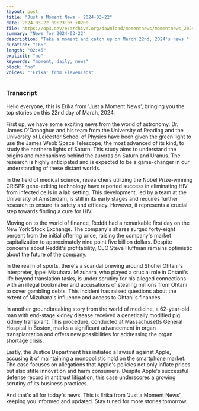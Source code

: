 ```yaml
---
layout: post
title: "Just a Moment News - 2024-03-22"
date: 2024-03-22 09:23:03 +0200
file: https://op3.dev/e/archive.org/download/momentnews/momentnews_2024-03-22.mp3
summary: "News for 2024-03-22"
description: "Take a moment and catch up on March 22nd, 2024's news."
duration: "165"
length: "02:45"
explicit: "no"
keywords: "moment, daily, news"
block: "no"
voices: "'Erika' from ElevenLabs"
---
```


### Transcript

Hello everyone, this is Erika from 'Just a Moment News', bringing you the top stories on this 22nd day of March, 2024.

First up, we have some exciting news from the world of astronomy. Dr. James O'Donoghue and his team from the University of Reading and the University of Leicester School of Physics have been given the green light to use the James Webb Space Telescope, the most advanced of its kind, to study the northern lights of Saturn. This study aims to understand the origins and mechanisms behind the auroras on Saturn and Uranus. The research is highly anticipated and is expected to be a game-changer in our understanding of these distant worlds.

In the field of medical science, researchers utilizing the Nobel Prize-winning CRISPR gene-editing technology have reported success in eliminating HIV from infected cells in a lab setting. This development, led by a team at the University of Amsterdam, is still in its early stages and requires further research to ensure its safety and efficacy. However, it represents a crucial step towards finding a cure for HIV.

Moving on to the world of finance, Reddit had a remarkable first day on the New York Stock Exchange. The company's shares surged forty-eight percent from the initial offering price, raising the company's market capitalization to approximately nine point five billion dollars. Despite concerns about Reddit's profitability, CEO Steve Huffman remains optimistic about the future of the company.

In the realm of sports, there's a scandal brewing around Shohei Ohtani's interpreter, Ippei Mizuhara. Mizuhara, who played a crucial role in Ohtani's life beyond translation tasks, is under scrutiny for his alleged connections with an illegal bookmaker and accusations of stealing millions from Ohtani to cover gambling debts. This incident has raised questions about the extent of Mizuhara's influence and access to Ohtani's finances.

In another groundbreaking story from the world of medicine, a 62-year-old man with end-stage kidney disease received a genetically modified pig kidney transplant. This procedure, conducted at Massachusetts General Hospital in Boston, marks a significant advancement in organ transplantation and offers new possibilities for addressing the organ shortage crisis.

Lastly, the Justice Department has initiated a lawsuit against Apple, accusing it of maintaining a monopolistic hold on the smartphone market. The case focuses on allegations that Apple's policies not only inflate prices but also stifle innovation and harm consumers. Despite Apple's successful defense record in antitrust litigation, this case underscores a growing scrutiny of its business practices.

And that's all for today's news. This is Erika from 'Just a Moment News', keeping you informed and updated. Stay tuned for more stories tomorrow.
